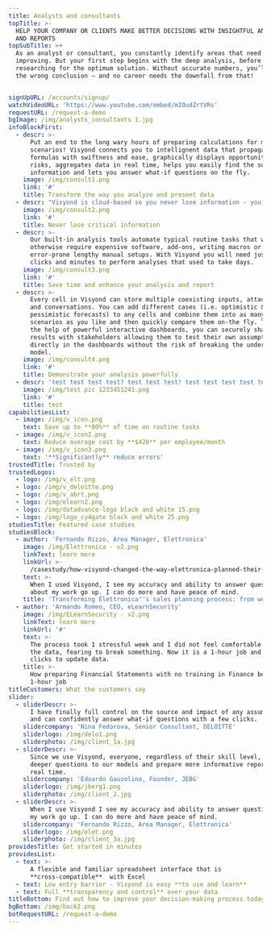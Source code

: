 ```yaml
---
title: Analysts and consultants
topTitle: >-
  HELP YOUR COMPANY OR CLIENTS MAKE BETTER DECISIONS WITH INSIGHTFUL ANALYSIS
  AND REPORTS
topSubTitle: >+
  As an analyst or consultant, you constantly identify areas that need
  improving. But your first step begins with the deep analysis, before
  researching for the optimum solution. Without accurate numbers, you’ll draw
  the wrong conclusion – and no career needs the downfall from that!


signUpURL: /accounts/signup/
watchVideoURL: 'https://www.youtube.com/embed/mIOudZrtVRs'
requestURL: /request-a-demo
bgImage: /img/analysts_consultants 1.jpg
infoBlockFirst:
  - descr: >-
      Put an end to the long wary hours of preparing calculations for multiple
      scenarios! Visyond connects you to intellignent data that propagates your
      formulas with swiftness and ease, graphically displays opportunities and
      risks, aggregates data in real time, helps you easily find the source of
      information and lets you answer what-if questions on the fly.
    image: /img/consult1.png
    link: '#'
    title: Transform the way you analyze and present data
  - descr: "Visyond is cloud-based so you never lose information - you can manage and transfer team knowledge easily and eliminate dependency from the model creator by securely sharing your models and analysis.\r It’s been designed to never break formulas or lose your teams’ work, track their input and changes."
    image: /img/consult2.png
    link: '#'
    title: Never lose critical information
  - descr: >-
      Our built-in analysis tools automate typical routine tasks that would
      otherwise require expensive software, add-ons, writing macros or
      error-prone lengthy manual setups. With Visyond you will need just a few
      clicks and minutes to perform analyses that used to take days.
    image: /img/consult3.png
    link: '#'
    title: Save time and enhance your analysis and report
  - descr: >-
      Every cell in Visyond can store multiple coexisting inputs, attachments
      and conversations. You can add different cases (i.e. optimistic &
      pessimistic forecasts) to any cells and combine them into as many
      scenarios as you like and then quickly compare them on-the fly. Then, with
      the help of powerful interactive dashboards, you can securely share the
      results with stakeholders allowing them to test their own assumptions
      directly in the dashboards without the risk of breaking the underlying
      model.
    image: /img/consult4.png
    link: '#'
    title: Demonstrate your analysis powerfully
  - descr: 'test test test test? test test test! test test test test test test test. '
    image: /img/test pic 1233451241.png
    link: '#'
    title: test
capabilitiesList:
  - image: /img/v_icon.png
    text: Save up to **80%** of time on routine tasks
  - image: /img/v_icon2.png
    text: Reduce average cost by **$420** per employee/month
  - image: /img/v_icon3.png
    text: '**Significantly** reduce errors'
trustedTitle: Trusted by
trustedLogos:
  - logo: /img/v_elt.png
  - logo: /img/v_deloitte.png
  - logo: /img/v_abrt.png
  - logo: /img/elearn2.png
  - logo: /img/datadvance-logo black and white 15.png
  - logo: /img/logo_cy4gate black and white 25.png
studiesTitle: Featured case studies
studiesBlock:
  - author: 'Fernando Rizzo, Area Manager, Elettronica'
    image: /img/Elettronica - v2.png
    linkText: learn more
    linkUrl: >-
      /casestudy/how-visyond-changed-the-way-elettronica-planned-their-sales-and-shortened-the-process-from-weeks-to-hours/
    text: >-
      When I used Visyond, I see my accuracy and ability to answer questions
      about my work go up. I can do more and have peace of mind.
    title: 'Transforming Elettronica''s sales planning process: from weeks to hours'
  - author: 'Armando Romeo, CEO, eLearnSecurity'
    image: /img/ELearnSecurity - v2.png
    linkText: learn more
    linkUrl: '#'
    text: >-
      The process took 1 stressful week and I did not feel comfortable to update
      the data, fearing to break something. Now it is a 1-hour job and a few
      clicks to update data.
    title: >-
      How preparing Financial Statements with no training in Finance became a
      1-hour job
titleCustomers: What the customers say
slider:
  - sliderDescr: >-
      I have finally full control on the source and impact of any assumptions,
      and can confidently answer what-if questions with a few clicks.
    slidercompany: 'Nina Fedorova, Senior Consultant, DELOITTE'
    sliderlogo: /img/delo1.png
    sliderphoto: /img/client_1a.jpg
  - sliderDescr: >-
      Since we use Visyond, everyone, regardless of their skill level, can ask
      deeper questions to our models and prepare more informative reports in
      real time.
    slidercompany: 'Edoardo Gauzolino, Founder, JEBG'
    sliderlogo: /img/jberg1.png
    sliderphoto: /img/client_2.jpg
  - sliderDescr: >-
      When I use Visyond I see my accuracy and ability to answer questions about
      my work go up. I can do more and have peace of mind.
    slidercompany: 'Fernando Rizzo, Area Manager, Elettronica'
    sliderlogo: /img/elet.png
    sliderphoto: /img/client_3a.jpg
providesTitle: Get started in minutes
providesList:
  - text: >-
      A flexible and familiar spreadsheet interface that is
      **cross-compatible**  with Excel
  - text: Low entry barrier - Visyond is easy **to use and learn**
  - text: Full **transparency and control** over your data
titleBottom: Find out how to improve your decision-making process today
bgBottom: /img/back2.png
botRequestURL: /request-a-demo
---
```


